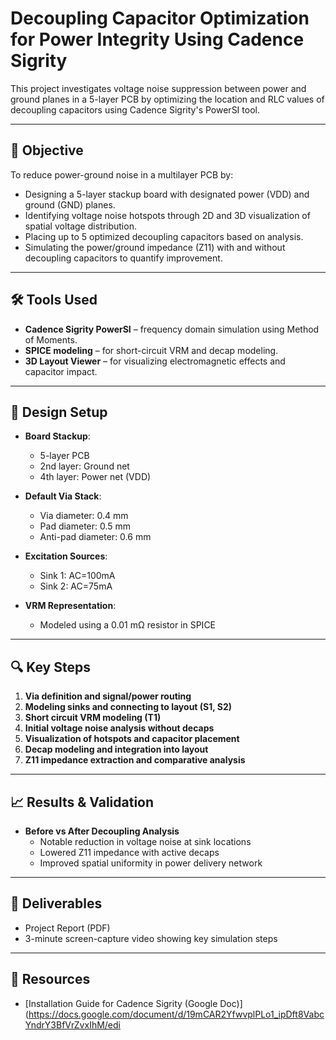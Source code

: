# Decoupling Capacitor Optimization for Power Integrity Using Cadence Sigrity

This project investigates voltage noise suppression between power and ground planes in a 5-layer PCB by optimizing the location and RLC values of decoupling capacitors using Cadence Sigrity's PowerSI tool.

---

## 📌 Objective

To reduce power-ground noise in a multilayer PCB by:

- Designing a 5-layer stackup board with designated power (VDD) and ground (GND) planes.
- Identifying voltage noise hotspots through 2D and 3D visualization of spatial voltage distribution.
- Placing up to 5 optimized decoupling capacitors based on analysis.
- Simulating the power/ground impedance (Z11) with and without decoupling capacitors to quantify improvement.

---

## 🛠 Tools Used

- **Cadence Sigrity PowerSI** – frequency domain simulation using Method of Moments.
- **SPICE modeling** – for short-circuit VRM and decap modeling.
- **3D Layout Viewer** – for visualizing electromagnetic effects and capacitor impact.

---

## 🔧 Design Setup

- **Board Stackup**:
  - 5-layer PCB
  - 2nd layer: Ground net
  - 4th layer: Power net (VDD)

- **Default Via Stack**:
  - Via diameter: 0.4 mm
  - Pad diameter: 0.5 mm
  - Anti-pad diameter: 0.6 mm

- **Excitation Sources**:
  - Sink 1: AC=100mA
  - Sink 2: AC=75mA

- **VRM Representation**:
  - Modeled using a 0.01 mΩ resistor in SPICE

---

## 🔍 Key Steps

1. **Via definition and signal/power routing**
2. **Modeling sinks and connecting to layout (S1, S2)**
3. **Short circuit VRM modeling (T1)**
4. **Initial voltage noise analysis without decaps**
5. **Visualization of hotspots and capacitor placement**
6. **Decap modeling and integration into layout**
7. **Z11 impedance extraction and comparative analysis**

---

## 📈 Results & Validation

- **Before vs After Decoupling Analysis**
  - Notable reduction in voltage noise at sink locations
  - Lowered Z11 impedance with active decaps
  - Improved spatial uniformity in power delivery network

---

## 🎥 Deliverables

- Project Report (PDF)
- 3-minute screen-capture video showing key simulation steps

---

## 📎 Resources

- [Installation Guide for Cadence Sigrity (Google Doc)](https://docs.google.com/document/d/19mCAR2YfwvplPLo1_ipDft8VabcYndrY3BfVrZvxIhM/edi


